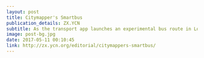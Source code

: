 ```yaml
---
layout: post
title: Citymapper's Smartbus 
publication_details: ZX.YCN
subtitle: As the transport app launches an experimental bus route in London, I consider how responsive buses will impact passengers and public transport. 
image: post-bg.jpg
date: 2017-05-11 00:10:45
link: http://zx.ycn.org/editorial/citymappers-smartbus/
---
```

